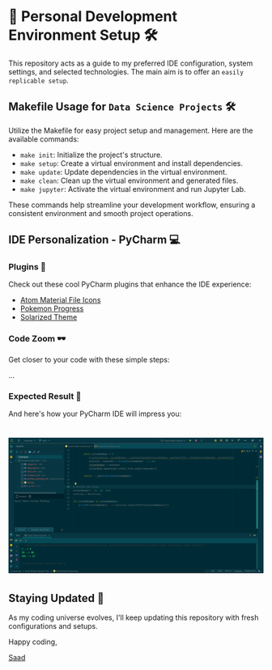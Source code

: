 # 🚀 Personal Development Environment Setup 🛠️

This repository acts as a guide to my preferred IDE configuration, system settings, and selected technologies. The main aim is to offer an `easily replicable setup`.

## Makefile Usage for `Data Science Projects` 🛠️

Utilize the Makefile for easy project setup and management. Here are the available commands:

- `make init`: Initialize the project's structure.
- `make setup`: Create a virtual environment and install dependencies.
- `make update`: Update dependencies in the virtual environment.
- `make clean`: Clean up the virtual environment and generated files.
- `make jupyter`: Activate the virtual environment and run Jupyter Lab.

These commands help streamline your development workflow, ensuring a consistent environment and smooth project operations.

## IDE Personalization - PyCharm 💻

### Plugins 🔌
Check out these cool PyCharm plugins that enhance the IDE experience:

- [Atom Material File Icons](https://plugins.jetbrains.com/plugin/10044-atom-material-icons)
- [Pokemon Progress](https://plugins.jetbrains.com/plugin/15090-pokemon-progress)
- [Solarized Theme](https://plugins.jetbrains.com/plugin/12112-solarized-theme)

### Code Zoom 🕶️
Get closer to your code with these simple steps:

...

### Expected Result 👀

And here's how your PyCharm IDE will impress you:
<div align="center">
  <h1><img src="materials/custom Pycharm IDE.png" alt="LeetCode logo"  ></h1>
</div>

## Staying Updated 🚀
As my coding universe evolves, I'll keep updating this repository with fresh configurations and setups.

Happy coding,

[Saad](https://www.linkedin.com/in/labrijisaad/)

